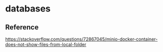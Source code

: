 # databases


## Reference
https://stackoverflow.com/questions/72867045/minio-docker-container-does-not-show-files-from-local-folder